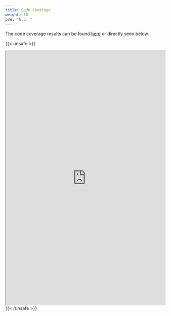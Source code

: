 ```yaml
---
title: Code Coverage
weight: 30
pre: "6.3. "
---
```


The code coverage results can be found [here](https://libesys.gitlab.io/esysrepo/esysrepo/coverage/) or directly seen below.

{{< unsafe >}}
<iframe src="https://libesys.gitlab.io/esysrepo/esysrepo/coverage" width="100%" height="800px"></iframe>
{{< /unsafe >}}
